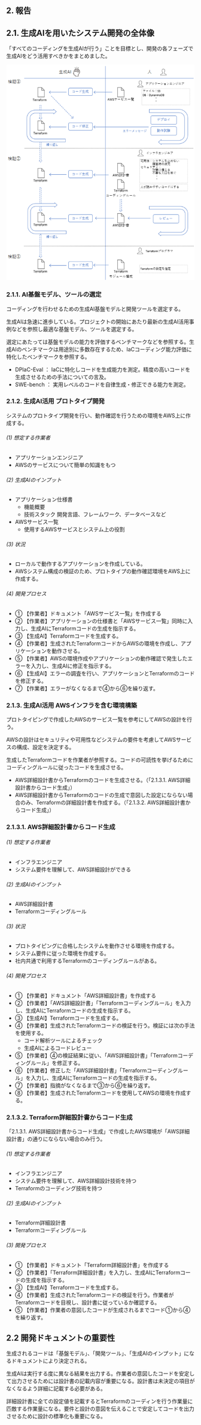 ## 2. 報告

## 2.1. 生成AIを用いたシステム開発の全体像

「すべてのコーディングを生成AIが行う」ことを目標とし、開発の各フェーズで生成AIをどう活用すべきかをまとめました。

![](images/02_生成AI開発プロセス.png)

### 2.1.1. AI基盤モデル、ツールの選定

コーディングを行わせるための生成AI基盤モデルと開発ツールを選定する。

生成AIは急速に進歩している。プロジェクトの開始にあたり最新の生成AI活用事例などを参照し最適な基盤モデル、ツールを選定する。

選定にあたっては基盤モデルの能力を評価するベンチマークなどを参照する。生成AIのベンチマークは用途別に多数存在するため、IaCコーディング能力評価に特化したベンチマークを参照する。

- DPIaC-Eval ： IaCに特化しコードを生成能力を測定。精度の高いコードを生成させるための手法についての言及。
- SWE-bench ： 実用レベルのコードを自律生成・修正できる能力を測定。

### 2.1.2. 生成AI活用 プロトタイプ開発

システムのプロトタイプ開発を行い、動作確認を行うための環境をAWS上に作成する。

###### (1) 想定する作業者

- アプリケーションエンジニア
- AWSのサービスについて簡単の知識をもつ

###### (2) 生成AIのインプット

- アプリケーション仕様書
    - 機能概要
    - 技術スタック 開発言語、フレームワーク、データベースなど
- AWSサービス一覧
    - 使用するAWSサービスとシステム上の役割

###### (3) 状況

- ローカルで動作するアプリケーションを作成している。
- AWSシステム構成の検証のため、プロトタイプの動作確認環境をAWS上に作成する。

###### (4) 開発プロセス

- ① 【作業者】ドキュメント「AWSサービス一覧」を作成する
- ② 【作業者】アプリケーションの仕様書と「AWSサービス一覧」同時に入力し、生成AIにTerraformコードの生成を指示する。
- ③ 【生成AI】Terraformコードを生成する。
- ④ 【作業者】生成されたTerraformコードからAWSの環境を作成し、アプリケーションを動作させる。
- ⑤ 【作業者】AWSの環境作成やアプリケーションの動作確認で発生したエラーを入力し、生成AIに修正を指示する。
- ⑥ 【生成AI】エラーの調査を行い、アプリケーションとTerraformのコードを修正する。
- ⑦ 【作業者】エラーがなくなるまで④から⑥を繰り返す。

### 2.1.3. 生成AI活用 AWSインフラを含む環境構築

プロトタイピングで作成したAWSのサービス一覧を参考にしてAWSの設計を行う。

AWSの設計はセキュリティや可用性などシステムの要件を考慮してAWSサービスの構成、設定を決定する。

生成したTerraformコードを作業者が参照する。コードの可読性を挙げるためにコーディングルールに従ったコードを生成させる。

- AWS詳細設計書からTerraformのコードを生成させる。（「2.1.3.1. AWS詳細設計書からコード生成」）
- AWS詳細設計書からTerraformのコードの生成で意図した設定にならない場合のみ、Terraformの詳細設計書を作成する。（「2.1.3.2. AWS詳細設計書からコード生成」）

### 2.1.3.1. AWS詳細設計書からコード生成

###### (1) 想定する作業者

- インフラエンジニア
- システム要件を理解して、AWS詳細設計ができる

###### (2) 生成AIのインプット

- AWS詳細設計書
- Terraformコーディングルール

###### (3) 状況

- プロトタイピングに合格したシステムを動作させる環境を作成する。
- システム要件に従った環境を作成する。
- 社内共通で利用するTerraformのコーディングルールがある。

###### (4) 開発プロセス

- ① 【作業者】ドキュメント「AWS詳細設計書」を作成する
- ② 【作業者】「AWS詳細設計書」「Terraformコーディングルール」を入力し、生成AIにTerraformコードの生成を指示する。
- ③ 【生成AI】Terraformコードを生成する。
- ④ 【作業者】生成されたTerraformコードの検証を行う。検証には次の手法を使用する。
     - コード解析ツールによるチェック
     - 生成AIによるコードレビュー
- ⑤ 【作業者】④の検証結果に従い、「AWS詳細設計書」「Terraformコーディングルール」を修正する。
- ⑥ 【作業者】修正した「AWS詳細設計書」「Terraformコーディングルール」を入力し、生成AIにTerraformコードの生成を指示する。
- ⑦ 【作業者】指摘がなくなるまで③から⑥を繰り返す。
- ⑧ 【作業者】生成されたTerraformコードを使用してAWSの環境を作成する。

### 2.1.3.2. Terraform詳細設計書からコード生成

「2.1.3.1. AWS詳細設計書からコード生成」で作成したAWS環境が「AWS詳細設計書」の通りにならない場合のみ行う。

###### (1) 想定する作業者

- インフラエンジニア
- システム要件を理解して、AWS詳細設計技術を持つ
- Terraformのコーディング技術を持つ

###### (2) 生成AIのインプット

- Terraform詳細設計書
- Terraformコーディングルール

###### (3) 開発プロセス

- ① 【作業者】ドキュメント「Terraform詳細設計書」を作成する
- ② 【作業者】「Terraform詳細設計書」を入力し、生成AIにTerraformコードの生成を指示する。
- ③ 【生成AI】Terraformコードを生成する。
- ④ 【作業者】生成されたTerraformコードの検証を行う。作業者がTerraformコードを目視し、設計書に従っているか確認する。
- ⑤ 【作業者】作業者の意図したコードが生成されるまでコード①から④を繰り返す。

## 2.2 開発ドキュメントの重要性

生成されるコードは「基盤モデル」、「開発ツール」、「生成AIのインプット」になるドキュメントにより決定される。

生成AIは実行する度に異なる結果を出力する。作業者の意図したコードを安定して出力させるためには設計書の記載内容が重要になる。設計書は未決定の項目がなくなるよう詳細に記載する必要がある。

詳細設計書に全ての設定値を記載するとTerraformのコーディンを行う作業量に匹敵する作業量になる。要件と設計の意図を伝えることで安定してコードを出力させるために設計の標準化も重要になる。
